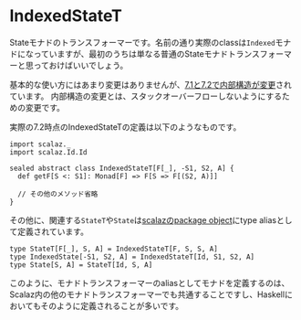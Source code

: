 # IndexedStateT

Stateモナドのトランスフォーマーです。名前の通り実際のclassは`Indexed`モナドになっていますが、最初のうちは単なる普通のStateモナドトランスフォーマーと思っておけばいいでしょう。

基本的な使い方にはあまり変更はありませんが、[7.1と7.2で内部構造が変更](https://github.com/scalaz/scalaz/commit/a07dc366363a9b3ac311b35abd)されています。
内部構造の変更とは、スタックオーバーフローしないようにするための変更です。

実際の7.2時点のIndexedStateTの定義は以下のようなものです。

```tut:invisible
import scalaz._
import scalaz.Id.Id
```

```tut:silent
sealed abstract class IndexedStateT[F[_], -S1, S2, A] {
  def getF[S <: S1]: Monad[F] => F[S => F[(S2, A)]]

  // その他のメソッド省略
}
```

その他に、関連する`StateT`や`State`は[scalazのpackage object](https://github.com/scalaz/scalaz/blob/v7.2.4/core/src/main/scala/scalaz/package.scala#L145-L148)にtype aliasとして定義されています。

```tut:silent
type StateT[F[_], S, A] = IndexedStateT[F, S, S, A]
type IndexedState[-S1, S2, A] = IndexedStateT[Id, S1, S2, A]
type State[S, A] = StateT[Id, S, A]
```

このように、モナドトランスフォーマーのaliasとしてモナドを定義するのは、Scalaz内の他のモナドトランスフォーマーでも共通することですし、Haskellにおいてもそのように定義されることが多いです。
